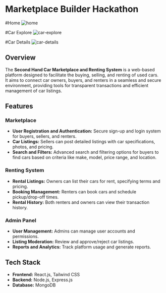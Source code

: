 # Marketplace Builder Hackathon 

#Home
![home](https://github.com/user-attachments/assets/fa58a27d-2154-4b79-9d20-52fe77339b6e)

#Car Explore
![car-explore](https://github.com/user-attachments/assets/397aaa76-3b4b-44b6-bcec-292e6757d687)

#Car Details
![car-details](https://github.com/user-attachments/assets/b7862c0c-0595-4a70-82da-0f52861a272d)

## Overview

The **Second Hand Car Marketplace and Renting System** is a web-based platform designed to facilitate the buying, selling, and renting of used cars. It aims to connect car owners, buyers, and renters in a seamless and secure environment, providing tools for transparent transactions and efficient management of car listings.

## Features

### Marketplace

- **User Registration and Authentication:** Secure sign-up and login system for buyers, sellers, and renters.
- **Car Listings:** Sellers can post detailed listings with car specifications, photos, and pricing.
- **Search and Filters:** Advanced search and filtering options for buyers to find cars based on criteria like make, model, price range, and location.

### Renting System

- **Rental Listings:** Owners can list their cars for rent, specifying terms and pricing.
- **Booking Management:** Renters can book cars and schedule pickup/drop-off times.
- **Rental History:** Both renters and owners can view their transaction history.

### Admin Panel

- **User Management:** Admins can manage user accounts and permissions.
- **Listing Moderation:** Review and approve/reject car listings.
- **Reports and Analytics:** Track platform usage and generate reports.

## Tech Stack

- **Frontend:** React.js, Tailwind CSS
- **Backend:** Node.js, Express.js
- **Database:** MongoDB
